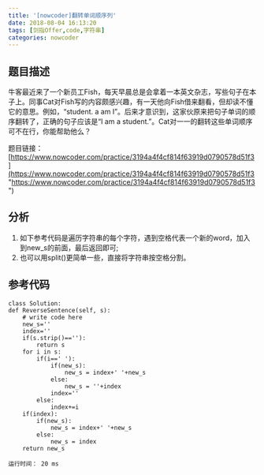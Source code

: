 ```yaml
---
title: '[nowcoder]翻转单词顺序列'
date: 2018-08-04 16:13:20
tags: [剑指Offer,code,字符串]
categories: nowcoder
---
```


## 题目描述

牛客最近来了一个新员工Fish，每天早晨总是会拿着一本英文杂志，写些句子在本子上。同事Cat对Fish写的内容颇感兴趣，有一天他向Fish借来翻看，但却读不懂它的意思。例如，“student. a am I”。后来才意识到，这家伙原来把句子单词的顺序翻转了，正确的句子应该是“I am a student.”。Cat对一一的翻转这些单词顺序可不在行，你能帮助他么？

题目链接： [https://www.nowcoder.com/practice/3194a4f4cf814f63919d0790578d51f3](https://www.nowcoder.com/practice/3194a4f4cf814f63919d0790578d51f3 "https://www.nowcoder.com/practice/3194a4f4cf814f63919d0790578d51f3")

<!-- more -->

## 分析

1. 如下参考代码是遍历字符串的每个字符，遇到空格代表一个新的word，加入到new_s的前面，最后返回即可;
2. 也可以用split()更简单一些，直接将字符串按空格分割。

## 参考代码

	class Solution:
    def ReverseSentence(self, s):
        # write code here
        new_s=''
        index=''
        if(s.strip()==''):
            return s
        for i in s:
            if(i==' '):
                if(new_s):
                    new_s = index+' '+new_s
                else:
                    new_s = ''+index
                index=''
            else:
                index+=i
        if(index):
            if(new_s):
                new_s = index+' '+new_s
            else:
                new_s = index
        return new_s

	运行时间： 20 ms